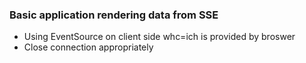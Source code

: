 ### Basic application rendering data from SSE

- Using EventSource on client side whc=ich is provided by broswer
- Close connection appropriately
